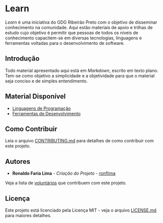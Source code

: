 # Learn

_Learn_ é uma iniciativa do GDG Ribeirão Preto com o objetivo de disseminar conhecimento na comunidade. Aqui estão materiais de apoio e trilhas de estudo cujo objetivo é permitir que pessoas de todos os níveis de conhecimento capacitem-se em diversas tecnologias, linguagens e ferramentas voltadas para o desenvolvimento de software.

## Introdução

Todo material apresentado aqui está em _Markdown_, escrito em texto plano. Tem-se como objetivo a simplicidade e a objetividade para que o material seja conciso e de simples entendimento.

## Material Disponível

* [Linguagens de Programação](linguagens/INDEX.md)
* [Ferramentas de Desenvolvimento](ferramentas/INDEX.md)

## Como Contribuir

Leia o arquivo [CONTRIBUTING.md](CONTRIBUTING.md) para detalhes de como contribuir com este projeto.

## Autores

* **Ronaldo Faria Lima** - *Criação do Projeto* - [ronflima](https://github.com/ronflima)

Veja a lista de [voluntários](https://github.com/gdgribeirao/learn/graphs/contributors) que contribuem com este projeto.

## Licença

Este projeto está licenciado pela Licença MIT - veja o arquivo [LICENSE.md](LICENSE.md) para maiores detalhes.

